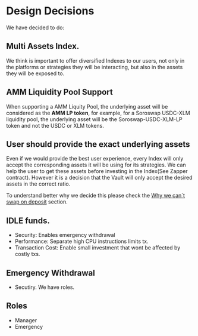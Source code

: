 # Design Decisions
We have decided to do:

## Multi Assets Index.
We think is important to offer diversified Indexes to our users, not only in the platforms or strategies they will be interacting, but also in the assets they will be exposed to.

## AMM Liquidity Pool Support
When supporting a AMM Liquity Pool, the underlying asset will be considered as the **AMM LP token**, for example, for a Soroswap USDC-XLM liquidity pool, the underlying asset will be the Soroswap-USDC-XLM-LP token and not the USDC or XLM tokens.

## User should provide the exact underlying assets
Even if we would provide the best user experience, every Index will only accept the corresponding assets it will be using for its strategies. We can help the user to get these assets before investing in the Index(See Zapper contract). However it is a decision that the Vault will only accept the desired assets in the correct ratio.

To understand better why we decide this please check the [Why we can`t swap on deposit](../10-apendix/01-why-we-cant-swap-on-deposit-or-withdraw.md) section.

## IDLE funds.
- Security: Enables emergency withdrawal
- Performance: Separate high CPU instructions limits tx.
- Transaction Cost: Enable small investment that wont  be affected by costly txs.

## Emergency Withdrawal
- Secutiry. We have roles.

## Roles
- Manager
- Emergency